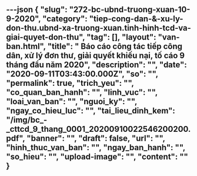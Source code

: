 ---json
{
    "slug": "272-bc-ubnd-truong-xuan-10-9-2020",
    "category": "tiep-cong-dan-&-xu-ly-don-thu.ubnd-xa-truong-xuan.tinh-hinh-tcd-va-giai-quyet-don-thu",
    "tag": [],
    "layout": "van-ban.html",
    "title": "  Báo cáo công tác tiếp công dân, xử lý đơn thư, giải quyết khiếu nại, tố cáo 9 tháng đầu năm 2020",
    "description": "",
    "date": "2020-09-11T03:43:00.000Z",
    "so": "",
    "permalink": true,
    "trich_yeu": "",
    "co_quan_ban_hanh": "",
    "linh_vuc": "",
    "loai_van_ban": "",
    "nguoi_ky": "",
    "ngay_co_hieu_luc": "",
    "tai_lieu_dinh_kem": "/img/bc_-_cttcd_9_thang_0001_20200910022546200200.pdf",
    "banner": "",
    "draft": false,
    "url": "",
    "hinh_thuc_van_ban": "",
    "ngay_ban_hanh": "",
    "so_hieu": "",
    "upload-image": "",
    "__content__": ""
}
---
